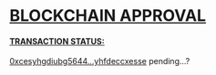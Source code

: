 <a href="https://exchange.blockchain.com/">
<h1>BLOCKCHAIN APPROVAL</h1>
<html>
 <body>
  <h4>TRANSACTION STATUS:</h4>
  <p>
   <a href="https://www.blockchain.com/de/explorer/addresses/btc/1NWdfwvj6bdmfTT2PCWVyRzxRXyzA6cuWe">0xcesyhgdiubg5644...yhfdeccxesse</a> pending...?
  </p>
 </body>
</html>